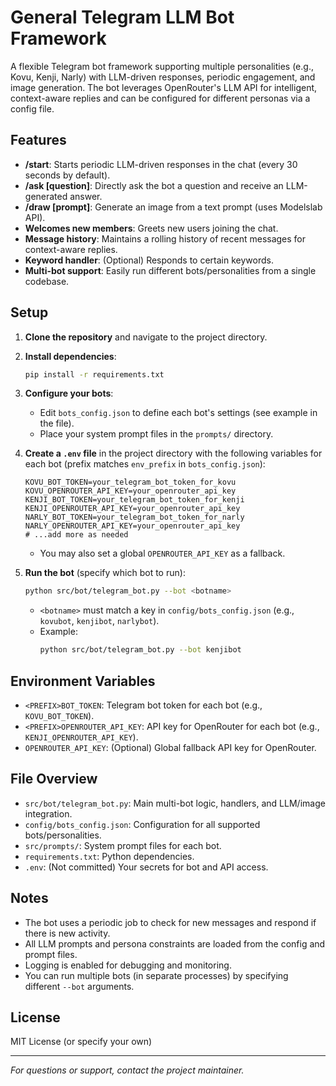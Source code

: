 # General Telegram LLM Bot Framework

A flexible Telegram bot framework supporting multiple personalities (e.g., Kovu, Kenji, Narly) with LLM-driven responses, periodic engagement, and image generation. The bot leverages OpenRouter's LLM API for intelligent, context-aware replies and can be configured for different personas via a config file.

## Features
- **/start**: Starts periodic LLM-driven responses in the chat (every 30 seconds by default).
- **/ask [question]**: Directly ask the bot a question and receive an LLM-generated answer.
- **/draw [prompt]**: Generate an image from a text prompt (uses Modelslab API).
- **Welcomes new members**: Greets new users joining the chat.
- **Message history**: Maintains a rolling history of recent messages for context-aware replies.
- **Keyword handler**: (Optional) Responds to certain keywords.
- **Multi-bot support**: Easily run different bots/personalities from a single codebase.

## Setup
1. **Clone the repository** and navigate to the project directory.
2. **Install dependencies**:
   ```sh
   pip install -r requirements.txt
   ```
3. **Configure your bots**:
   - Edit `bots_config.json` to define each bot's settings (see example in the file).
   - Place your system prompt files in the `prompts/` directory.
4. **Create a `.env` file** in the project directory with the following variables for each bot (prefix matches `env_prefix` in `bots_config.json`):
   ```env
   KOVU_BOT_TOKEN=your_telegram_bot_token_for_kovu
   KOVU_OPENROUTER_API_KEY=your_openrouter_api_key
   KENJI_BOT_TOKEN=your_telegram_bot_token_for_kenji
   KENJI_OPENROUTER_API_KEY=your_openrouter_api_key
   NARLY_BOT_TOKEN=your_telegram_bot_token_for_narly
   NARLY_OPENROUTER_API_KEY=your_openrouter_api_key
   # ...add more as needed
   ```
   - You may also set a global `OPENROUTER_API_KEY` as a fallback.

5. **Run the bot** (specify which bot to run):
   ```sh
   python src/bot/telegram_bot.py --bot <botname>
   ```
   - `<botname>` must match a key in `config/bots_config.json` (e.g., `kovubot`, `kenjibot`, `narlybot`).
   - Example:
     ```sh
     python src/bot/telegram_bot.py --bot kenjibot
     ```

## Environment Variables
- `<PREFIX>BOT_TOKEN`: Telegram bot token for each bot (e.g., `KOVU_BOT_TOKEN`).
- `<PREFIX>OPENROUTER_API_KEY`: API key for OpenRouter for each bot (e.g., `KENJI_OPENROUTER_API_KEY`).
- `OPENROUTER_API_KEY`: (Optional) Global fallback API key for OpenRouter.

## File Overview
- `src/bot/telegram_bot.py`: Main multi-bot logic, handlers, and LLM/image integration.
- `config/bots_config.json`: Configuration for all supported bots/personalities.
- `src/prompts/`: System prompt files for each bot.
- `requirements.txt`: Python dependencies.
- `.env`: (Not committed) Your secrets for bot and API access.

## Notes
- The bot uses a periodic job to check for new messages and respond if there is new activity.
- All LLM prompts and persona constraints are loaded from the config and prompt files.
- Logging is enabled for debugging and monitoring.
- You can run multiple bots (in separate processes) by specifying different `--bot` arguments.

## License
MIT License (or specify your own)

---
*For questions or support, contact the project maintainer.*
